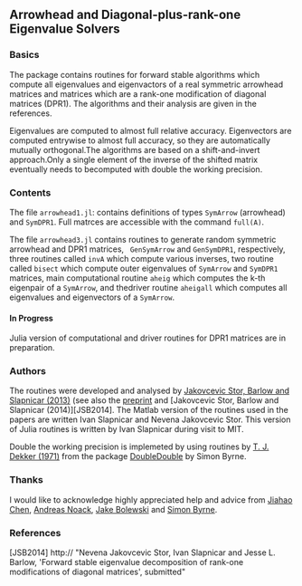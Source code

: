 ## Arrowhead and Diagonal-plus-rank-one Eigenvalue Solvers

### Basics

The package contains routines for forward stable algorithms which compute all eigenvalues and eigenvactors of a real symmetric arrowhead matrices and matrices which are a rank-one modification of diagonal matrices (DPR1). The algorithms and their analysis are given in the references.

Eigenvalues are computed to almost full relative accuracy.  Eigenvectors are computed entrywise to almost full accuracy, so they are automatically mutually orthogonal.The algorithms are based on a shift-and-invert approach.Only a single element of the inverse of the shifted matrix eventually needs to becomputed with double the working precision.


### Contents

The file `arrowhead1.jl`: contains definitions of types `SymArrow` (arrowhead) and `SymDPR1`. Full matrces are accessible with the command `full(A)`.

The file `arrowhead3.jl` contains routines to generate random symmetric arrowhead and DPR1 matrices, ` GenSymArrow` and `GenSymDPR1`, respectively, three routines called `invA` which compute various inverses, two routine called `bisect` which compute outer eigenvalues of `SymArrow` and `SymDPR1` matrices, main computational routine `aheig` which computes the k-th eigenpair of a `SymArrow`, and thedriver routine `aheigall` which computes all eigenvalues and eigenvectors of a `SymArrow`.

#### In Progress

Julia version of computational and driver routines for DPR1 matrices are in preparation.

### Authors

The routines were developed and analysed by [Jakovcevic Stor, Barlow and Slapnicar (2013)][JSB2013] (see also the [preprint][JSB2013a] and [Jakovcevic Stor, Barlow and Slapnicar (2014)][JSB2014]. The Matlab version of the routines used in the papers are written Ivan Slapnicar and Nevena Jakovcevic Stor. This version of Julia routines is written by Ivan Slapnicar during visit to MIT.

Double the working precision is implemeted by using routines by [T. J. Dekker (1971)][dekker1971] from the package [DoubleDouble][byrne2014] by Simon Byrne.

### Thanks

I would like to acknowledge highly appreciated help and advice from [Jiahao Chen][jiahao], [Andreas Noack][andreasnoack], [Jake Bolewski][jakebolewski] and [Simon Byrne][simonbyrne].  


### References

[JSB2013]: http://www.sciencedirect.com/science/article/pii/S0024379513006265 "Nevena Jakovcevic Stor, Ivan Slapnicar and Jesse L. Barlow, 'Accurate eigenvalue decomposition of real symmetric arrowhead matrices and applications', Linear Algebra and its Applications, to appear, DOI: 10.1016/j.laa.2013.10.007"

[JSB2013a]: http://arxiv.org/abs/1302.7203 "Nevena Jakovcevic Stor, Ivan Slapnicar and Jesse L. Barlow, 'Accurate eigenvalue decomposition of arrowhead matrices and applications', arXiv:1302.7203v3"

[JSB2014] http:// "Nevena Jakovcevic Stor, Ivan Slapnicar and Jesse L. Barlow, 'Forward stable eigenvalue decomposition of rank-one modifications of diagonal matrices', submitted"

[dekker1971]: http://link.springer.com/article/10.1007%2FBF01397083  "T.J. Dekker (1971) 'A floating-point technique for extending the available precision', Numerische Mathematik, Volume 18, Issue 3, pp 224-242"

[byrne2014]: https://github.com/simonbyrne/DoubleDouble.jl

[jiahao]: https://github.com/jiahao
[andreasnoack]: https://github.com/andreasnoack
[jakebolewski]: https://github.com/jakebolewski
[simonbyrne]: https://github.com/simonbyrne


